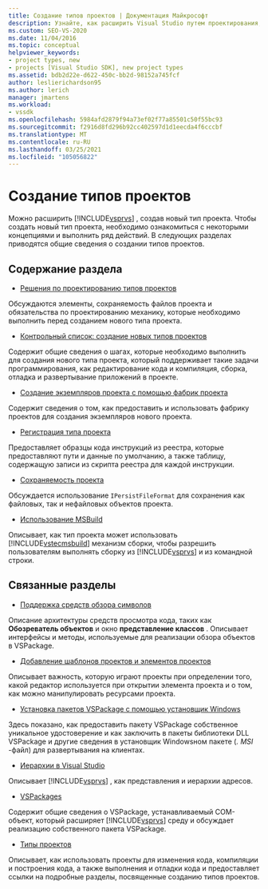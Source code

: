 ```yaml
---
title: Создание типов проектов | Документация Майкрософт
description: Узнайте, как расширить Visual Studio путем проектирования, создания и регистрации нового типа проекта, который поддерживает задачи программирования.
ms.custom: SEO-VS-2020
ms.date: 11/04/2016
ms.topic: conceptual
helpviewer_keywords:
- project types, new
- projects [Visual Studio SDK], new project types
ms.assetid: bdb2d22e-d622-450c-bb2d-98152a745fcf
author: leslierichardson95
ms.author: lerich
manager: jmartens
ms.workload:
- vssdk
ms.openlocfilehash: 5984afd2879f94a73ef02f77a85501c50f55bc93
ms.sourcegitcommit: f2916d8fd296b92cc402597d1d1eecda4f6cccbf
ms.translationtype: MT
ms.contentlocale: ru-RU
ms.lasthandoff: 03/25/2021
ms.locfileid: "105056822"
---
```

# <a name="create-project-types"></a>Создание типов проектов
Можно расширить [!INCLUDE[vsprvs](../../code-quality/includes/vsprvs_md.md)] , создав новый тип проекта. Чтобы создать новый тип проекта, необходимо ознакомиться с некоторыми концепциями и выполнить ряд действий. В следующих разделах приводятся общие сведения о создании типов проектов.

## <a name="in-this-section"></a>Содержание раздела
- [Решения по проектированию типов проектов](../../extensibility/internals/project-type-design-decisions.md)

 Обсуждаются элементы, сохраняемость файлов проекта и обязательства по проектированию механику, которые необходимо выполнить перед созданием нового типа проекта.

- [Контрольный список: создание новых типов проектов](../../extensibility/internals/checklist-creating-new-project-types.md)

 Содержит общие сведения о шагах, которые необходимо выполнить для создания нового типа проекта, который поддерживает такие задачи программирования, как редактирование кода и компиляция, сборка, отладка и развертывание приложений в проекте.

- [Создание экземпляров проекта с помощью фабрик проекта](../../extensibility/internals/creating-project-instances-by-using-project-factories.md)

 Содержит сведения о том, как предоставить и использовать фабрику проектов для создания экземпляров нового проекта.

- [Регистрация типа проекта](../../extensibility/internals/registering-a-project-type.md)

 Предоставляет образцы кода инструкций из реестра, которые предоставляют пути и данные по умолчанию, а также таблицу, содержащую записи из скрипта реестра для каждой инструкции.

- [Сохраняемость проекта](../../extensibility/internals/project-persistence.md)

 Обсуждается использование `IPersistFileFormat` для сохранения как файловых, так и нефайловых объектов проекта.

- [Использование MSBuild](../../extensibility/internals/using-msbuild.md)

 Описывает, как тип проекта может использовать [!INCLUDE[vstecmsbuild](../../extensibility/internals/includes/vstecmsbuild_md.md)] механизм сборки, чтобы разрешить пользователям выполнять сборку из [!INCLUDE[vsprvs](../../code-quality/includes/vsprvs_md.md)] и из командной строки.

## <a name="related-sections"></a>Связанные разделы
- [Поддержка средств обзора символов](../../extensibility/internals/supporting-symbol-browsing-tools.md)

 Описание архитектуры средств просмотра кода, таких как **Обозреватель объектов** и окно **представление классов** . Описывает интерфейсы и методы, используемые для реализации обзора объектов в VSPackage.

- [Добавление шаблонов проектов и элементов проектов](../../extensibility/internals/adding-project-and-project-item-templates.md)

 Описывает важность, которую играют проекты при определении того, какой редактор используется при открытии элемента проекта и о том, как можно манипулировать ресурсами проекта.

- [Установка пакетов VSPackage с помощью установщик Windows](../../extensibility/internals/installing-vspackages-with-windows-installer.md)

 Здесь показано, как предоставить пакету VSPackage собственное уникальное удостоверение и как заключить в пакеты библиотеки DLL VSPackage и другие сведения в установщик Windowsном пакете (*. MSI* -файл) для развертывания на клиентах.

- [Иерархии в Visual Studio](../../extensibility/internals/hierarchies-in-visual-studio.md)

 Описывает [!INCLUDE[vsprvs](../../code-quality/includes/vsprvs_md.md)] , как представления и иерархии адресов.

- [VSPackages](../../extensibility/internals/vspackages.md)

 Содержит общие сведения о VSPackage, устанавливаемый COM-объект, который расширяет [!INCLUDE[vsprvs](../../code-quality/includes/vsprvs_md.md)] среду и обсуждает реализацию собственного пакета VSPackage.

- [Типы проектов](../../extensibility/internals/project-types.md)

 Описывает, как использовать проекты для изменения кода, компиляции и построения кода, а также выполнения и отладки кода и предоставляет ссылки на подробные разделы, посвященные созданию типов проектов.
